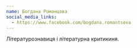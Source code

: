 ```yaml
---
name: Богдана Романцова
social_media_links:
  - https://www.facebook.com/bogdana.romantsova
---
```


Літературознавиця і літературна критикиня.
